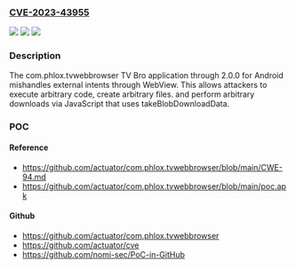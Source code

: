### [CVE-2023-43955](https://cve.mitre.org/cgi-bin/cvename.cgi?name=CVE-2023-43955)
![](https://img.shields.io/static/v1?label=Product&message=n%2Fa&color=blue)
![](https://img.shields.io/static/v1?label=Version&message=n%2Fa&color=blue)
![](https://img.shields.io/static/v1?label=Vulnerability&message=n%2Fa&color=brighgreen)

### Description

The com.phlox.tvwebbrowser TV Bro application through 2.0.0 for Android mishandles external intents through WebView. This allows attackers to execute arbitrary code, create arbitrary files. and perform arbitrary downloads via JavaScript that uses takeBlobDownloadData.

### POC

#### Reference
- https://github.com/actuator/com.phlox.tvwebbrowser/blob/main/CWE-94.md
- https://github.com/actuator/com.phlox.tvwebbrowser/blob/main/poc.apk

#### Github
- https://github.com/actuator/com.phlox.tvwebbrowser
- https://github.com/actuator/cve
- https://github.com/nomi-sec/PoC-in-GitHub

